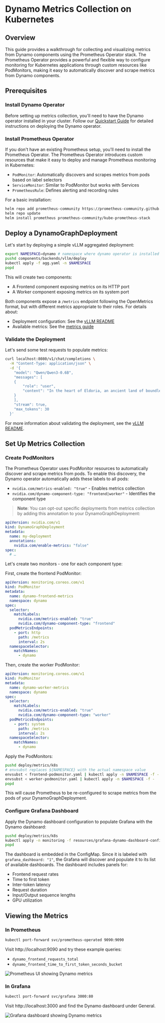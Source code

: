# Dynamo Metrics Collection on Kubernetes

## Overview

This guide provides a walkthrough for collecting and visualizing metrics from Dynamo components using the Prometheus Operator stack. The Prometheus Operator provides a powerful and flexible way to configure monitoring for Kubernetes applications through custom resources like PodMonitors, making it easy to automatically discover and scrape metrics from Dynamo components.

## Prerequisites

### Install Dynamo Operator
Before setting up metrics collection, you'll need to have the Dynamo operator installed in your cluster. Follow our [Quickstart Guide](../dynamo_deploy/quickstart.md) for detailed instructions on deploying the Dynamo operator.

### Install Prometheus Operator
If you don't have an existing Prometheus setup, you'll need to install the Prometheus Operator. The Prometheus Operator introduces custom resources that make it easy to deploy and manage Prometheus monitoring in Kubernetes:

- `PodMonitor`: Automatically discovers and scrapes metrics from pods based on label selectors
- `ServiceMonitor`: Similar to PodMonitor but works with Services
- `PrometheusRule`: Defines alerting and recording rules

For a basic installation:
```bash
helm repo add prometheus-community https://prometheus-community.github.io/helm-charts
helm repo update
helm install prometheus prometheus-community/kube-prometheus-stack
```

## Deploy a DynamoGraphDeployment

Let's start by deploying a simple vLLM aggregated deployment:

```bash
export NAMESPACE=dynamo # namespace where dynamo operator is installed
pushd components/backends/vllm/deploy
kubectl apply -f agg.yaml -n $NAMESPACE
popd
```

This will create two components:
- A Frontend component exposing metrics on its HTTP port
- A Worker component exposing metrics on its system port

Both components expose a `/metrics` endpoint following the OpenMetrics format, but with different metrics appropriate to their roles. For details about:
- Deployment configuration: See the [vLLM README](../../../../components/backends/vllm/README.md)
- Available metrics: See the [metrics guide](../metrics.md)

### Validate the Deployment

Let's send some test requests to populate metrics:

```bash
curl localhost:8080/v1/chat/completions \
  -H "Content-Type: application/json" \
  -d '{
    "model": "Qwen/Qwen3-0.6B",
    "messages": [
    {
        "role": "user",
        "content": "In the heart of Eldoria, an ancient land of boundless magic and mysterious creatures, lies the long-forgotten city of Aeloria. Once a beacon of knowledge and power, Aeloria was buried beneath the shifting sands of time, lost to the world for centuries. You are an intrepid explorer, known for your unparalleled curiosity and courage, who has stumbled upon an ancient map hinting at ests that Aeloria holds a secret so profound that it has the potential to reshape the very fabric of reality. Your journey will take you through treacherous deserts, enchanted forests, and across perilous mountain ranges. Your Task: Character Background: Develop a detailed background for your character. Describe their motivations for seeking out Aeloria, their skills and weaknesses, and any personal connections to the ancient city or its legends. Are they driven by a quest for knowledge, a search for lost familt clue is hidden."
    }
    ],
    "stream": true,
    "max_tokens": 30
  }'
```

For more information about validating the deployment, see the [vLLM README](../../../../components/backends/vllm/README.md).

## Set Up Metrics Collection

### Create PodMonitors

The Prometheus Operator uses PodMonitor resources to automatically discover and scrape metrics from pods. To enable this discovery, the Dynamo operator automatically adds these labels to all pods:
- `nvidia.com/metrics-enabled: "true"` - Enables metrics collection
- `nvidia.com/dynamo-component-type: "frontend|worker"` - Identifies the component type

> **Note**: You can opt-out specific deployments from metrics collection by adding this annotation to your DynamoGraphDeployment:
```yaml
apiVersion: nvidia.com/v1
kind: DynamoGraphDeployment
metadata:
  name: my-deployment
  annotations:
    nvidia.com/enable-metrics: "false"
spec:
  # …
```

Let's create two monitors - one for each component type:

First, create the frontend PodMonitor:

```yaml
apiVersion: monitoring.coreos.com/v1
kind: PodMonitor
metadata:
  name: dynamo-frontend-metrics
  namespace: dynamo
spec:
  selector:
    matchLabels:
      nvidia.com/metrics-enabled: "true"
      nvidia.com/dynamo-component-type: "frontend"
  podMetricsEndpoints:
    - port: http
      path: /metrics
      interval: 2s
  namespaceSelector:
    matchNames:
      - dynamo
```

Then, create the worker PodMonitor:

```yaml
apiVersion: monitoring.coreos.com/v1
kind: PodMonitor
metadata:
  name: dynamo-worker-metrics
  namespace: dynamo
spec:
  selector:
    matchLabels:
      nvidia.com/metrics-enabled: "true"
      nvidia.com/dynamo-component-type: "worker"
  podMetricsEndpoints:
    - port: system
      path: /metrics
      interval: 2s
  namespaceSelector:
    matchNames:
      - dynamo
```

Apply the PodMonitors:
```bash
pushd deploy/metrics/k8s
# envsubst replaces ${NAMESPACE} with the actual namespace value
envsubst < frontend-podmonitor.yaml | kubectl apply -n $NAMESPACE -f -
envsubst < worker-podmonitor.yaml | kubectl apply -n $NAMESPACE -f -
popd
```

This will cause Prometheus to be re-configured to scrape metrics from the pods of your DynamoGraphDeployment.

### Configure Grafana Dashboard

Apply the Dynamo dashboard configuration to populate Grafana with the Dynamo dashboard:
```bash
pushd deploy/metrics/k8s
kubectl apply -n monitoring -f resources/grafana-dynamo-dashboard-configmap.yaml
popd
```

The dashboard is embedded in the ConfigMap. Since it is labeled with `grafana_dashboard: "1"`, the Grafana will discover and populate it to its list of available dashboards. The dashboard includes panels for:
- Frontend request rates
- Time to first token
- Inter-token latency
- Request duration
- Input/Output sequence lengths
- GPU utilization

## Viewing the Metrics

### In Prometheus
```bash
kubectl port-forward svc/prometheus-operated 9090:9090
```

Visit http://localhost:9090 and try these example queries:
- `dynamo_frontend_requests_total`
- `dynamo_frontend_time_to_first_token_seconds_bucket`

![Prometheus UI showing Dynamo metrics](../../images/prometheus-k8s.png)

### In Grafana
```bash
kubectl port-forward svc/grafana 3000:80
```

Visit http://localhost:3000 and find the Dynamo dashboard under General.

![Grafana dashboard showing Dynamo metrics](../../images/grafana-k8s.png)
